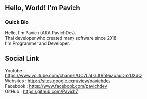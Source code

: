 ## Hello, World! I'm Pavich
### Quick Bio
Hello, I'm Pavich (AKA PavichDev).\
Thai developer who created many software since 2018.\
I'm Programmer and Developer.
## Social Link
Youtube : https://www.youtube.com/channel/UC7LaLGJfRh9qZoauDn2DXdQ \
Websites : https://sites.google.com/view/pavichdev \
Facebook : https://www.facebook.com/pavichdev \
GitHub : https://github.com/Pavich7
